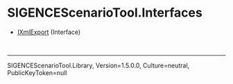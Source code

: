 # SIGENCEScenarioTool.Interfaces
- [IXmlExport](./T_IXmlExport.md) (Interface)

<br /><hr />
SIGENCEScenarioTool.Library, Version=1.5.0.0, Culture=neutral, PublicKeyToken=null
